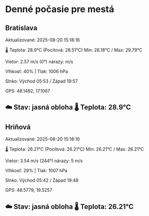 ﻿# Denné počasie pre mestá

## Bratislava
Aktualizované: 2025-08-20 15:18:16

🌡️ Teplota: 28.9°C 
(Pocitová: 28.51°C)
Min: 28.18°C / Max: 29.79°C

Vietor: 2.57 m/s    (0°) 
nárazy:  m/s

Vlhkosť: 40% | Tlak: 1006 hPa

Slnko: Východ 05:53 / Západ 19:57

GPS: 48.1482, 17.1067

☁️ Stav: jasná obloha        🌡️ Teplota: 28.9°C
---

## Hriňová
Aktualizované: 2025-08-20 15:18:16

🌡️ Teplota: 26.21°C 
(Pocitová: 26.21°C)
Min: 26.21°C / Max: 26.21°C

Vietor: 3.54 m/s (244°)
nárazy: 5 m/s

Vlhkosť: 29% | Tlak: 1007 hPa

Slnko: Východ 05:42 / Západ 19:48

GPS: 48.5779, 19.5257

☁️ Stav: jasná obloha        🌡️ Teplota: 26.21°C
---
